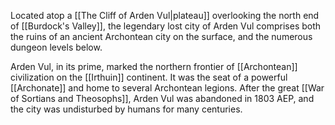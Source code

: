 Located atop a [[The Cliff of Arden Vul|plateau]] overlooking the north end of [[Burdock's Valley]], the legendary lost city of Arden Vul comprises both the ruins of an ancient Archontean city on the surface, and the numerous dungeon levels below.

Arden Vul, in its prime, marked the northern frontier of [[Archontean]] civilization on the [[Irthuin]] continent. It was the seat of a powerful [[Archonate]] and home to several Archontean legions. After the great [[War of Sortians and Theosophs]], Arden Vul was abandoned in 1803 AEP, and the city was undisturbed by humans for many centuries.
